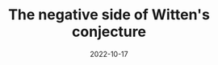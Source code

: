 ---
title: "The negative side of Witten's conjecture"
collection: talks
category: seminars
event: "Geometry and Dynamical Systems seminar"
venue: "University of Cergy-Pontoise, FR"
date: 2022-10-17
---